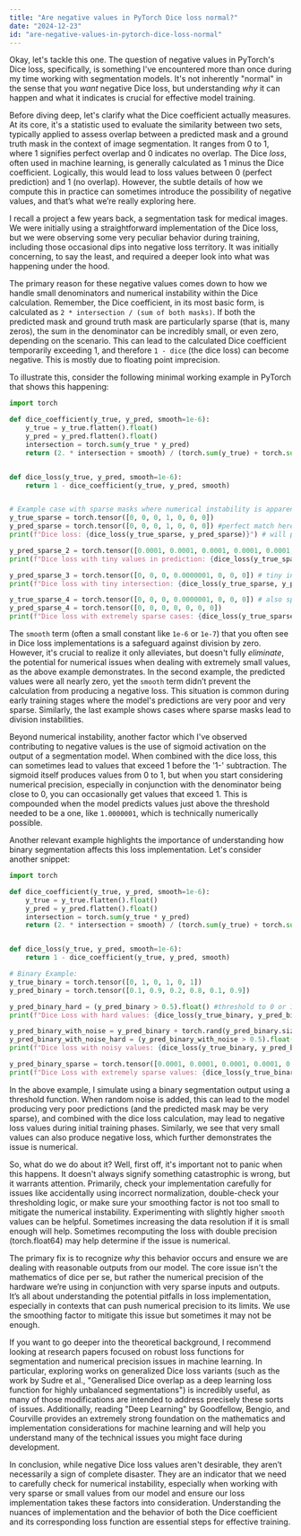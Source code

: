 ```yaml
---
title: "Are negative values in PyTorch Dice loss normal?"
date: "2024-12-23"
id: "are-negative-values-in-pytorch-dice-loss-normal"
---
```


Okay, let's tackle this one. The question of negative values in PyTorch's Dice loss, specifically, is something I've encountered more than once during my time working with segmentation models. It's not inherently "normal" in the sense that you *want* negative Dice loss, but understanding *why* it can happen and what it indicates is crucial for effective model training.

Before diving deep, let's clarify what the Dice coefficient actually measures. At its core, it's a statistic used to evaluate the similarity between two sets, typically applied to assess overlap between a predicted mask and a ground truth mask in the context of image segmentation. It ranges from 0 to 1, where 1 signifies perfect overlap and 0 indicates no overlap. The Dice *loss*, often used in machine learning, is generally calculated as 1 minus the Dice coefficient. Logically, this would lead to loss values between 0 (perfect prediction) and 1 (no overlap). However, the subtle details of how we compute this in practice can sometimes introduce the possibility of negative values, and that’s what we’re really exploring here.

I recall a project a few years back, a segmentation task for medical images. We were initially using a straightforward implementation of the Dice loss, but we were observing some very peculiar behavior during training, including those occasional dips into negative loss territory. It was initially concerning, to say the least, and required a deeper look into what was happening under the hood.

The primary reason for these negative values comes down to how we handle small denominators and numerical instability within the Dice calculation. Remember, the Dice coefficient, in its most basic form, is calculated as `2 * intersection / (sum of both masks)`. If both the predicted mask and ground truth mask are particularly sparse (that is, many zeros), the sum in the denominator can be incredibly small, or even zero, depending on the scenario. This can lead to the calculated Dice coefficient temporarily exceeding 1, and therefore `1 - dice` (the dice loss) can become negative. This is mostly due to floating point imprecision.

To illustrate this, consider the following minimal working example in PyTorch that shows this happening:

```python
import torch

def dice_coefficient(y_true, y_pred, smooth=1e-6):
    y_true = y_true.flatten().float()
    y_pred = y_pred.flatten().float()
    intersection = torch.sum(y_true * y_pred)
    return (2. * intersection + smooth) / (torch.sum(y_true) + torch.sum(y_pred) + smooth)


def dice_loss(y_true, y_pred, smooth=1e-6):
    return 1 - dice_coefficient(y_true, y_pred, smooth)


# Example case with sparse masks where numerical instability is apparent.
y_true_sparse = torch.tensor([0, 0, 0, 1, 0, 0, 0])
y_pred_sparse = torch.tensor([0, 0, 0, 1, 0, 0, 0]) #perfect match here
print(f"Dice loss: {dice_loss(y_true_sparse, y_pred_sparse)}") # will print close to zero, which is good.

y_pred_sparse_2 = torch.tensor([0.0001, 0.0001, 0.0001, 0.0001, 0.0001, 0.0001, 0.0001]) # tiny values
print(f"Dice loss with tiny values in prediction: {dice_loss(y_true_sparse, y_pred_sparse_2)}") # will print a value below 0

y_pred_sparse_3 = torch.tensor([0, 0, 0, 0.0000001, 0, 0, 0]) # tiny intersection
print(f"Dice loss with tiny intersection: {dice_loss(y_true_sparse, y_pred_sparse_3)}") # will print a value closer to 1.

y_true_sparse_4 = torch.tensor([0, 0, 0, 0.0000001, 0, 0, 0]) # also sparse
y_pred_sparse_4 = torch.tensor([0, 0, 0, 0, 0, 0, 0])
print(f"Dice loss with extremely sparse cases: {dice_loss(y_true_sparse_4, y_pred_sparse_4)}") #Will print a value < 0
```

The `smooth` term (often a small constant like `1e-6` or `1e-7`) that you often see in Dice loss implementations is a safeguard against division by zero. However, it's crucial to realize it only alleviates, but doesn't fully *eliminate*, the potential for numerical issues when dealing with extremely small values, as the above example demonstrates. In the second example, the predicted values were all nearly zero, yet the `smooth` term didn’t prevent the calculation from producing a negative loss. This situation is common during early training stages where the model's predictions are very poor and very sparse. Similarly, the last example shows cases where sparse masks lead to division instabilities.

Beyond numerical instability, another factor which I've observed contributing to negative values is the use of sigmoid activation on the output of a segmentation model. When combined with the dice loss, this can sometimes lead to values that exceed 1 before the '1-' subtraction. The sigmoid itself produces values from 0 to 1, but when you start considering numerical precision, especially in conjunction with the denominator being close to 0, you can occasionally get values that exceed 1. This is compounded when the model predicts values just above the threshold needed to be a one, like `1.0000001`, which is technically numerically possible.

Another relevant example highlights the importance of understanding how binary segmentation affects this loss implementation. Let's consider another snippet:

```python
import torch

def dice_coefficient(y_true, y_pred, smooth=1e-6):
    y_true = y_true.flatten().float()
    y_pred = y_pred.flatten().float()
    intersection = torch.sum(y_true * y_pred)
    return (2. * intersection + smooth) / (torch.sum(y_true) + torch.sum(y_pred) + smooth)


def dice_loss(y_true, y_pred, smooth=1e-6):
    return 1 - dice_coefficient(y_true, y_pred, smooth)

# Binary Example:
y_true_binary = torch.tensor([0, 1, 0, 1, 0, 1])
y_pred_binary = torch.tensor([0.1, 0.9, 0.2, 0.8, 0.1, 0.9])

y_pred_binary_hard = (y_pred_binary > 0.5).float() #threshold to 0 or 1 values
print(f"Dice Loss with hard values: {dice_loss(y_true_binary, y_pred_binary_hard)}") #Should be reasonable loss

y_pred_binary_with_noise = y_pred_binary + torch.rand(y_pred_binary.size()) * 0.1 # add some noise
y_pred_binary_with_noise_hard = (y_pred_binary_with_noise > 0.5).float() #threshold to 0 or 1 values
print(f"Dice loss with noisy values: {dice_loss(y_true_binary, y_pred_binary_with_noise_hard)}") #May be negative.

y_pred_binary_sparse = torch.tensor([0.0001, 0.0001, 0.0001, 0.0001, 0.0001, 0.0001])
print(f"Dice Loss with extremely sparse values: {dice_loss(y_true_binary, y_pred_binary_sparse)}") #Can be negative with small values,
```

In the above example, I simulate using a binary segmentation output using a threshold function. When random noise is added, this can lead to the model producing very poor predictions (and the predicted mask may be very sparse), and combined with the dice loss calculation, may lead to negative loss values during initial training phases. Similarly, we see that very small values can also produce negative loss, which further demonstrates the issue is numerical.

So, what do we do about it? Well, first off, it's important not to panic when this happens. It doesn't always signify something catastrophic is wrong, but it warrants attention. Primarily, check your implementation carefully for issues like accidentally using incorrect normalization, double-check your thresholding logic, or make sure your smoothing factor is not too small to mitigate the numerical instability. Experimenting with slightly higher `smooth` values can be helpful. Sometimes increasing the data resolution if it is small enough will help. Sometimes recomputing the loss with double precision (torch.float64) may help determine if the issue is numerical.

The primary fix is to recognize *why* this behavior occurs and ensure we are dealing with reasonable outputs from our model. The core issue isn't the mathematics of dice per se, but rather the numerical precision of the hardware we’re using in conjunction with very sparse inputs and outputs. It’s all about understanding the potential pitfalls in loss implementation, especially in contexts that can push numerical precision to its limits. We use the smoothing factor to mitigate this issue but sometimes it may not be enough.

If you want to go deeper into the theoretical background, I recommend looking at research papers focused on robust loss functions for segmentation and numerical precision issues in machine learning. In particular, exploring works on generalized Dice loss variants (such as the work by Sudre et al., "Generalised Dice overlap as a deep learning loss function for highly unbalanced segmentations") is incredibly useful, as many of those modifications are intended to address precisely these sorts of issues. Additionally, reading "Deep Learning" by Goodfellow, Bengio, and Courville provides an extremely strong foundation on the mathematics and implementation considerations for machine learning and will help you understand many of the technical issues you might face during development.

In conclusion, while negative Dice loss values aren't desirable, they aren’t necessarily a sign of complete disaster. They are an indicator that we need to carefully check for numerical instability, especially when working with very sparse or small values from our model and ensure our loss implementation takes these factors into consideration. Understanding the nuances of implementation and the behavior of both the Dice coefficient and its corresponding loss function are essential steps for effective training.
